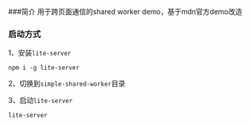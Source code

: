 ###简介
用于跨页面通信的shared worker demo，基于mdn官方demo改造

### 启动方式
1、安装`lite-server`
```
npm i -g lite-server
```

2、切换到`simple-shared-worker`目录

3、启动`lite-server`
```
lite-server
```
